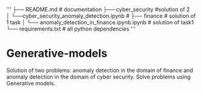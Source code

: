 '''
├── README.md  # documentation 
├── cyber_security #solution of 2  
│   └──cyber_security_anomaly_detection.ipynb # 
├── finance # solution of 1 task 
│   └── anomaly_detection_in_finance.ipynb.ipynb # solution of task1 
└── requirements.txt # all python dependencies
'''

# Generative-models
Solution of two problems: anomaly detection in the domain of finance and anomaly detection in the domain of cyber security. Solve problems using Generative models.

